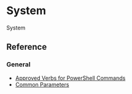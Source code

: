# System

System

## Reference

### General
* [Approved Verbs for PowerShell Commands](https://learn.microsoft.com/en-us/powershell/scripting/developer/cmdlet/approved-verbs-for-windows-powershell-commands)
* [Common Parameters](https://learn.microsoft.com/en-us/powershell/module/microsoft.powershell.core/about/about_commonparameters)
